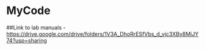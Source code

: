 # MyCode

##Link to lab manuals - https://drive.google.com/drive/folders/1V3A_DhoRrESfVbs_d_vjc3XBv8MiJY74?usp=sharing
